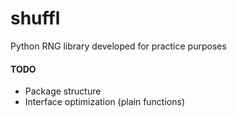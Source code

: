 # shuffl
Python RNG library developed for practice purposes

#### TODO

* Package structure
* Interface optimization (plain functions)
